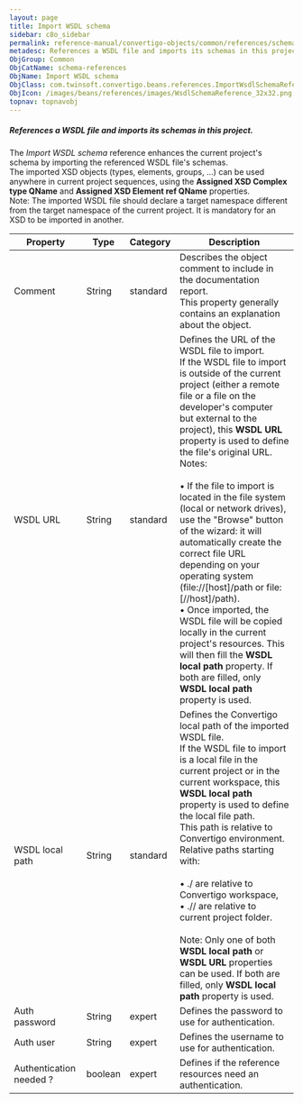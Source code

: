 ```yaml
---
layout: page
title: Import WSDL schema
sidebar: c8o_sidebar
permalink: reference-manual/convertigo-objects/common/references/schema-references/import-wsdl-schema/
metadesc: References a WSDL file and imports its schemas in this project.   The  Import WSDL schema  reference enhances the current project's schema by importin
ObjGroup: Common
ObjCatName: schema-references
ObjName: Import WSDL schema
ObjClass: com.twinsoft.convertigo.beans.references.ImportWsdlSchemaReference
ObjIcon: /images/beans/references/images/WsdlSchemaReference_32x32.png
topnav: topnavobj
---
```

##### References a WSDL file and imports its schemas in this project. 

The <i>Import WSDL schema</i> reference enhances the current project's schema by importing the referenced WSDL file's schemas. <br/>The imported XSD objects (types, elements, groups, ...) can be used anywhere in current project sequences, using the <b>Assigned XSD Complex type QName</b> and <b>Assigned XSD Element ref QName</b> properties. <br/><span class="orangetwinsoft">Note:</span> The imported WSDL file should declare a target namespace different from the target namespace of the current project. It is mandatory for an XSD to be imported in another.

Property | Type | Category | Description
--- | --- | --- | ---
Comment | String | standard | Describes the object comment to include in the documentation report.<br/>This property generally contains an explanation about the object.
WSDL URL | String | standard | Defines the URL of the WSDL file to import.<br/>If the WSDL file to import is outside of the current project (either a remote file or a file on the developer's computer but external to the project), this <b>WSDL URL</b> property is used to define the file's original URL. <br/><span class="orangetwinsoft">Notes:</span> <br/><br/>• If the file to import is located in the file system (local or network drives), use the "Browse" button of the wizard: it will automatically create the correct file URL depending on your operating system (<span class="computer">file://[host]/path</span> or <span class="computer">file:[//host]/path</span>). <br/>• Once imported, the WSDL file will be copied locally in the current project's resources. This will then fill the <b>WSDL local path</b> property. If both are filled, only <b>WSDL local path</b> property is used.<br/>
WSDL local path | String | standard | Defines the Convertigo local path of the imported WSDL file.<br/>If the WSDL file to import is a local file in the current project or in the current workspace, this <b>WSDL local path</b> property is used to define the local file path. <br/>This path is relative to Convertigo environment. Relative paths starting with:<br/><br/>• <span class="computer">./</span> are relative to Convertigo workspace,<br/>• <span class="computer">.//</span> are relative to current project folder. <br/><br/><span class="orangetwinsoft">Note:</span> Only one of both <b>WSDL local path</b> or <b>WSDL URL</b> properties can be used. If both are filled, only <b>WSDL local path</b> property is used.
Auth password | String | expert | Defines the password to use for authentication.<br/>
Auth user | String | expert | Defines the username to use for authentication.<br/>
Authentication needed ? | boolean | expert | Defines if the reference resources need an authentication.<br/>
